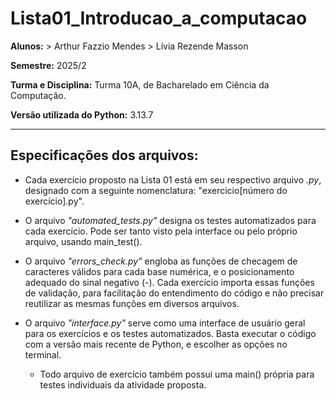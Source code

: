 # Lista01_Introducao_a_computacao

**Alunos:**
    > Arthur Fazzio Mendes
    > Lívia Rezende Masson

**Semestre:** 2025/2

**Turma e Disciplina:** Turma 10A, de Bacharelado em Ciência da Computação.

**Versão utilizada do Python:** 3.13.7

****
## Especificações dos arquivos:

- Cada exercício proposto na Lista 01 está em seu respectivo arquivo *.py*, designado com a seguinte nomenclatura: "exercicio[número do exercício].py".

- O arquivo *"automated_tests.py"* designa os testes automatizados para cada exercício. Pode ser tanto visto pela interface ou pelo próprio arquivo, usando main_test().

- O arquivo *"errors_check.py"* engloba as funções de checagem de caracteres válidos para cada base numérica, e o posicionamento adequado do sinal negativo (-).
    Cada exercício importa essas funções de validação, para facilitação do entendimento do código e não precisar reutilizar as mesmas funções em diversos arquivos.

- O arquivo *"interface.py"* serve como uma interface de usuário geral para os exercícios e os testes automatizados. Basta executar o código com a versão mais recente de Python, e escolher as opções no terminal.
    - Todo arquivo de exercício também possui uma main() própria para testes individuais da atividade proposta.